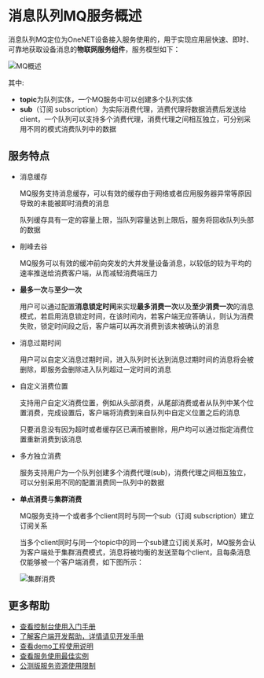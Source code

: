 # 消息队列MQ服务概述

消息队列MQ定位为OneNET设备接入服务使用的，用于实现应用层快速、即时、可靠地获取设备消息的**物联网服务组件**，服务模型如下：

![MQ概述](/images/mq/MQ概述new.png)


其中:
- **topic**为队列实体，一个MQ服务中可以创建多个队列实体
- **sub**（订阅 subscription）为实际消费代理，消费代理将数据消费后发送给client，一个队列可以支持多个消费代理，消费代理之间相互独立，可分别采用不同的模式消费队列中的数据


## 服务特点
- 消息缓存

    MQ服务支持消息缓存，可以有效的缓存由于网络或者应用服务器异常等原因导致的未能被即时消费的消息

    队列缓存具有一定的容量上限，当队列容量达到上限后，服务将回收队列头部的数据

- 削峰去谷
    
    MQ服务可以有效的缓冲前向突发的大并发量设备消息，以较低的较为平均的速率推送给消费客户端，从而减轻消费端压力

- **最多一次**与**至少一次**

    用户可以通过配置**消息锁定时间**来实现**最多消费一次**以及**至少消费一次**的消息模式，若启用消息锁定时间，在该时间内，若客户端无应答确认，则认为消费失败，锁定时间段之后，客户端可以再次消费到该未被确认的消息

- 消息过期时间

    用户可以自定义消息过期时间，进入队列时长达到消息过期时间的消息将会被删除，即服务会删除进入队列超过一定时间的消息

- 自定义消费位置

    支持用户自定义消费位置，例如从头部消费，从尾部消费或者从队列中某个位置消费，完成设置后，客户端将消费到来自队列中自定义位置之后的消息
    
    只要消息没有因为超时或者缓存区已满而被删除，用户均可以通过指定消费位置重新消费到该消息

- 多方独立消费

    服务支持用户为一个队列创建多个消费代理(sub)，消费代理之间相互独立，可以分别采用不同的配置消费同一队列中的数据

- **单点消费**与**集群消费**

    MQ服务支持一个或者多个client同时与同一个sub（订阅 subscription）建立订阅关系

    当多个client同时与同一个topic中的同一个sub建立订阅关系时，MQ服务会认为客户端处于集群消费模式，消息将被均衡的发送至每个client，且每条消息仅能够被一个客户端消费，如下图所示：
    
    ![集群消费](/images/mq/单点消费与集群消费.png)

    
## 更多帮助

- [查看控制台使用入门手册](/book/easy-manual/MQ.md)
- [了解客户端开发帮助，详情请见开发手册](/book/application-develop/mq/develop-manual.md)
- [查看demo工程使用说明](/book/application-develop/mq/demo-project.md)
- [查看服务使用最佳实例](/book/application-develop/mq/example.md)
- [公测版服务资源使用限制](/book/application-develop/mq/limit.md)
